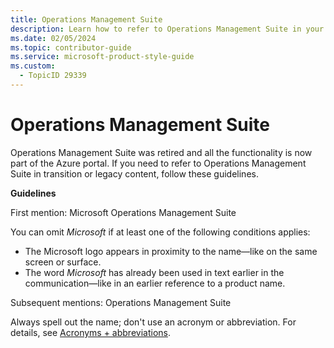 ```yaml
---
title: Operations Management Suite
description: Learn how to refer to Operations Management Suite in your content.
ms.date: 02/05/2024
ms.topic: contributor-guide
ms.service: microsoft-product-style-guide
ms.custom:
  - TopicID 29339
---
```



# Operations Management Suite

Operations Management Suite was retired and all the functionality is now part of the Azure portal. If you need to refer to Operations Management Suite in transition or legacy content, follow these guidelines.

**Guidelines**

First mention: Microsoft Operations Management Suite

You can omit *Microsoft* if at least one of the following conditions applies:

- The Microsoft logo appears in proximity to the name—like on the same screen or surface.
- The word *Microsoft* has already been used in text earlier in the communication—like in an earlier reference to a product name.

Subsequent mentions: Operations Management Suite

Always spell out the name; don't use an acronym or abbreviation. For details, see [Acronyms + abbreviations](~\acronyms-and-abbreviations.md).

